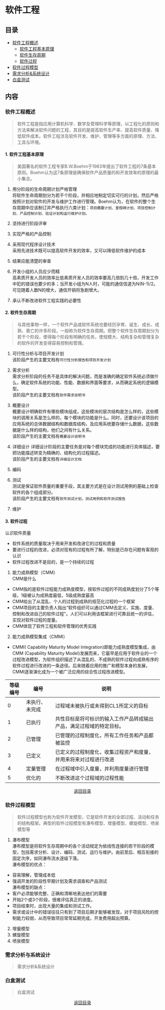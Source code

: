 # 软件工程

## 目录
- [软件工程概述](#软件工程概述)  
  - [软件工程基本原理](#1-软件工程基本原理) 
  - [软件生存周期](#2-软件生存周期)
  - [软件过程](#3-软件过程)
- [软件过程模型](#软件过程模型)
- [需求分析&系统设计](#需求分析与系统设计)
- [白盒测试](#白盒测试) 

## 内容
### 软件工程概述
> 软件工程是指应用计算机科学、数学及管理科学等原理，以工程化的原则和方法来解决软件问题的工程，其目的是提高软件生产率、提高软件质量、降低软件成本。软件工程涉及软件开发、维护、管理等多方面的原理、方法、工具与环境。

#### 1. 软件工程基本原理  
> 美国著名的软件工程专家B.W.Boehm于1983年提出了软件工程的7条基本原则。Boehm认为这7条原理是确保软件产品质量的和开发效率的原理的最小集合。  
1. 用分阶段的生命周期计划严格管理  
  将软件生命周期划分为若干个阶段，并相应地制定切实可行的计划，然后严格按照计划对软件的开发与维护工作进行管理。Boehm认为，在软件的整个生存周期中应该制订并严格执行六类计划：`项目概要计划、里程碑计划、项目控制计划、产品控制计划、验证计划和运行维护计划。`  
  
2. 坚持进行阶段评审    
3. 实现严格的产品控制    
4. 采用现代程序设计技术  
  采用先进技术既可以提高软件开发的效率，又可以降低软件维护的成本  
  
5. 结果应能清楚的审查  
6. 开发小组的人员应少而精  
  高素质开发人员的效率比低素质开发人员的效率要高几倍到几十倍，开发工作中犯的错误也要少的多；当开发小组为N人时，可能的通信信道为N(N-1)/2。可见随着人数N的增大，通信开销将急剧增大。
7. 承认不断改进软件工程实践的必要性  

#### 2. 软件生存周期  
> 与其他事物一样，一个软件产品或软件系统也要经历孕育、诞生、成长、成熟、衰亡的许多阶段，一般称为软件生存周期。把整个软件生存周期划分为若干个阶段，使得每个阶段有明确的任务，使规模大、结构复杂和管理复杂的软件的开发变得容易控制和管理。  
1. 可行性分析与项目开发计划  
  该阶段产生的主要文档有`可行性分析报告和项目开发计划`  
  
2. 需求分析  
  需求分析阶段的任务不是具体的解决问题，而是准确的确定软件系统必须做什么，确定软件系统的功能、性能、数据和界面等要求，从而确定系统的逻辑模型。  
  该阶段产生的主要文档有`软件需求说明书`  
  
3. 概要设计  
  概要设计明确软件有哪些模块组成，这些模块的层次结构是怎么样的，这些模块的调用关系是怎么样的，每个模块的功能是什么。同时，还要设计该项目的应用系统的总体数据结构和数据库结构，及应用系统要存储什么数据，这些数据是什么样的结构，他们之间有什么关系。  
  该阶段产生的主要文档有`概要设计说明书`  
 
 4. 详细设计
  详细设计阶段的主要任务是对每个模块完成的功能进行具体描述，要把功能描述转变为精确的、结构化的过程描述。  
  该阶段产生的主要文档有`详细设计文档`  
 5. 编码  
 6. 测试  
  测试是保证软件质量的重要手段，其主要方式是在设计测试用例的基础上检查软件的各个组成部分。  
  该阶段产生的主要文档有`软件测试计划，测试用例和软件测试报告`
 8. 维护  
 
 #### 3. 软件过程
 认识软件质量

 - 软件系统的质量取决于用来开发和改进它的过程和质量
 - 要进行过程的改进，必须对现有的过程有所了解，特别是已存在问题有客观的认识
 - 软件过程改进不是目的，是一个持续的过程  

 1. 能力成熟模型（CMM）  
   CMM是什么

  - CMM指的是软件过程能力成熟度模型，按软件过程的不同成熟度划分了5个等级，1级被认为成熟度最低，5级成熟度最高
  - CMM给出了从混乱、个人的过程到成熟的规范化过程的一个框架
  - CMM项目的主要负责人指出“软件组织可以通过CMM去定义、实施、度量、控制和改进自己的软件过程”。人们可以利用该框架进行可靠且统一的评估，实现对软件过程的度量。
  - CMM体现了软件工程和软件管理的优秀实践  
 
 2. 能力成熟模型集成（CMMI）  
  - CMMI( Capability Maturity Model Integration)即能力成熟度模型集成，由CMM (Capability Maturity Model)发展而来，它最早是应用于软件业的一个过程改进模型，为软件组织描述了从混乱的、不成熟的软件过程向成熟有序的软件过程进行改进的一条途径。后来随着应用的推广和模型本身的发展，CMMI逐渐演化成为一个被广泛应用的综合性过程改进模型。  
  
  |  等级编号 |       编号        |                                 说明                                   |
  | --------- | ----------------- | --------------------------------------------------------------------- |
  |     0	    |   未执行、未完成	 |              过程域未被执行或未得到CL1所定义的目标                      |
  |     1	    |      已执行	     |   共性目标是将可标识的输入工作产品转成输出产品，满足过程域的特定目标。   |
  |     2	    |      已管理	     |         已管理的过程制度化，所有工作任务和产品都被监控                  |
  |     3	    |      已定义	     |     已定义的过程制度化，收集过程资产和度量，并用来将来对过程进行改进     |
  |     4	    |     定量管理	    |              在过程域中引入度量，并利用度量进行管理                     |
  |     5	    |      优化的	     |                  不断改进这个过程域的过程性能                           |
  
<div align=center >
<a href=#目录>返回目录</a>
</div>

### 软件过程模型  
> 软件过程模型也称为软件开发模型，它是软件开发的全部过程、活动和任务的结构框架。典型的软件过程模型有瀑布模型、增量模型、螺旋模型、喷泉模型等  
1. 瀑布模型  
  瀑布模型是将软件生存周期中的各个活动规定为依线性连接的若干阶段的模型，包括需求分析、设计、编码、测试、运行与维护。由前至后、相互衔接的固定次序，如同瀑布流水逐级下落。  
  瀑布模型的优点：
  - 容易理解，管理成本低
  - 强调开发的阶段性早期计划及需求调查和产品测试  
  瀑布模型的缺点：
  - 客户必须能够完整、正确和清晰地表达他们的需要
  - 开始2个或3个阶段，很难评估真正的进度。
  - 项目结束时，出现大量的集成和测试工作。
  - 需求或设计中的错误往往只有到了项目后期才能够被发现，对于项目风险的控制能力较弱，从而导致项目常常延期完成，开发费用超出预算。

2. 增量模型
3. 螺旋模型
4. 喷泉模型
### 需求分析与系统设计  
> 需求分析&系统设计
### 白盒测试  
> 白盒测试
<div align=center >
<a href=#目录>返回目录</a>
</div>
